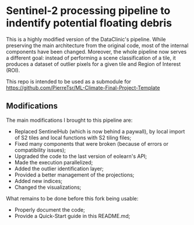 # Sentinel-2 processing pipeline to indentify potential floating debris

This is a highly modified version of the DataClinic's pipeline. While preserving the main architecture from the original code, most of the internal components have been changed. Moreover, the whole pipeline now serves a different goal: instead of performing a scene classification of a tile, it produces a dataset of outlier pixels for a given tile and Region of Interest (ROI).

This repo is intended to be used as a submodule for https://github.com/PierreTsr/ML-Climate-Final-Project-Template

## Modifications

The main modifications I brought to this pipeline are:

- Replaced SentinelHub (which is now behind a paywall), by local import of S2 tiles and local functions with S2 tiling files;
- Fixed many components that were broken (because of errors or compatibility issues);
- Upgraded the code to the last version of eolearn's API;
- Made the execution parallelized;
- Added the outlier identification layer;
- Provided a better management of the projections;
- Added new indices;
- Changed the visualizations;

What remains to be done before this fork being usable:
- Properly document the code;
- Provide a Quick-Start guide in this README.md;
